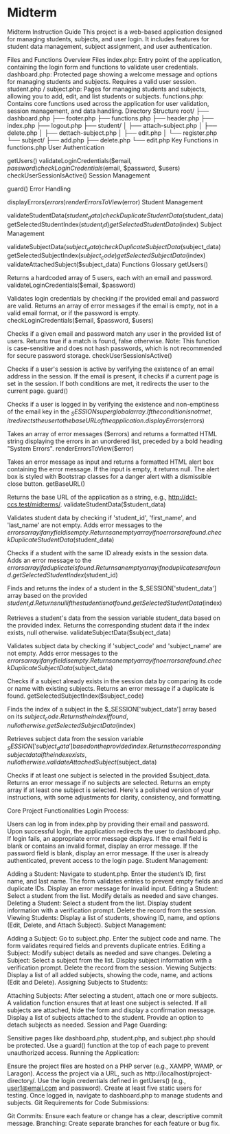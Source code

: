 # Midterm
Midterm Instruction Guide
This project is a web-based application designed for managing students, subjects, and user login. It includes features for student data management, subject assignment, and user authentication.

Files and Functions Overview
Files
index.php: Entry point of the application, containing the login form and functions to validate user credentials.
dashboard.php: Protected page showing a welcome message and options for managing students and subjects. Requires a valid user session.
student.php / subject.php: Pages for managing students and subjects, allowing you to add, edit, and list students or subjects.
functions.php: Contains core functions used across the application for user validation, session management, and data handling.
Directory Structure
root/
├── dashboard.php
├── footer.php
├── functions.php
├── header.php
├── index.php
├── logout.php
├── student/
│   ├── attach-subject.php
│   ├── delete.php
│   ├── dettach-subject.php
│   ├── edit.php
│   └── register.php
└── subject/
    ├── add.php
    ├── delete.php
    └── edit.php
Key Functions in functions.php
User Authentication

getUsers()
validateLoginCredentials($email, $password)
checkLoginCredentials($email, $password, $users)
checkUserSessionIsActive()
Session Management

guard()
Error Handling

displayErrors($errors)
renderErrorsToView($error)
Student Management

validateStudentData($student_data)
checkDuplicateStudentData($student_data)
getSelectedStudentIndex($student_id)
getSelectedStudentData($index)
Subject Management

validateSubjectData($subject_data)
checkDuplicateSubjectData($subject_data)
getSelectedSubjectIndex($subject_code)
getSelectedSubjectData($index)
validateAttachedSubject($subject_data)
Functions Glossary
getUsers()

Returns a hardcoded array of 5 users, each with an email and password.
validateLoginCredentials($email, $password)

Validates login credentials by checking if the provided email and password are valid.
Returns an array of error messages if the email is empty, not in a valid email format, or if the password is empty.
checkLoginCredentials($email, $password, $users)

Checks if a given email and password match any user in the provided list of users.
Returns true if a match is found, false otherwise.
Note: This function is case-sensitive and does not hash passwords, which is not recommended for secure password storage.
checkUserSessionIsActive()

Checks if a user's session is active by verifying the existence of an email address in the session.
If the email is present, it checks if a current page is set in the session.
If both conditions are met, it redirects the user to the current page.
guard()

Checks if a user is logged in by verifying the existence and non-emptiness of the email key in the $_SESSION superglobal array.
If the condition is not met, it redirects the user to the base URL of the application.
displayErrors($errors)

Takes an array of error messages ($errors) and returns a formatted HTML string displaying the errors in an unordered list, preceded by a bold heading "System Errors".
renderErrorsToView($error)

Takes an error message as input and returns a formatted HTML alert box containing the error message.
If the input is empty, it returns null.
The alert box is styled with Bootstrap classes for a danger alert with a dismissible close button.
getBaseURL()

Returns the base URL of the application as a string, e.g., http://dct-ccs.test/midterms/.
validateStudentData($student_data)

Validates student data by checking if 'student_id', 'first_name', and 'last_name' are not empty.
Adds error messages to the $errors array if any field is empty.
Returns an empty array if no errors are found.
checkDuplicateStudentData($student_data)

Checks if a student with the same ID already exists in the session data.
Adds an error message to the $errors array if a duplicate is found.
Returns an empty array if no duplicates are found.
getSelectedStudentIndex($student_id)

Finds and returns the index of a student in the $_SESSION['student_data'] array based on the provided $student_id.
Returns null if the student is not found.
getSelectedStudentData($index)

Retrieves a student's data from the session variable student_data based on the provided index.
Returns the corresponding student data if the index exists, null otherwise.
validateSubjectData($subject_data)

Validates subject data by checking if 'subject_code' and 'subject_name' are not empty.
Adds error messages to the $errors array if any field is empty.
Returns an empty array if no errors are found.
checkDuplicateSubjectData($subject_data)

Checks if a subject already exists in the session data by comparing its code or name with existing subjects.
Returns an error message if a duplicate is found.
getSelectedSubjectIndex($subject_code)

Finds the index of a subject in the $_SESSION['subject_data'] array based on its $subject_code.
Returns the index if found, null otherwise.
getSelectedSubjectData($index)

Retrieves subject data from the session variable $_SESSION['subject_data'] based on the provided index.
Returns the corresponding subject data if the index exists, null otherwise.
validateAttachedSubject($subject_data)

Checks if at least one subject is selected in the provided $subject_data.
Returns an error message if no subjects are selected.
Returns an empty array if at least one subject is selected.
Here's a polished version of your instructions, with some adjustments for clarity, consistency, and formatting.

Core Project Functionalities
Login Process:

Users can log in from index.php by providing their email and password.
Upon successful login, the application redirects the user to dashboard.php.
If login fails, an appropriate error message displays.
If the email field is blank or contains an invalid format, display an error message.
If the password field is blank, display an error message.
If the user is already authenticated, prevent access to the login page.
Student Management:

Adding a Student:
Navigate to student.php.
Enter the student’s ID, first name, and last name.
The form validates entries to prevent empty fields and duplicate IDs.
Display an error message for invalid input.
Editing a Student:
Select a student from the list.
Modify details as needed and save changes.
Deleting a Student:
Select a student from the list.
Display student information with a verification prompt.
Delete the record from the session.
Viewing Students:
Display a list of students, showing ID, name, and options (Edit, Delete, and Attach Subject).
Subject Management:

Adding a Subject:
Go to subject.php.
Enter the subject code and name.
The form validates required fields and prevents duplicate entries.
Editing a Subject:
Modify subject details as needed and save changes.
Deleting a Subject:
Select a subject from the list.
Display subject information with a verification prompt.
Delete the record from the session.
Viewing Subjects:
Display a list of all added subjects, showing the code, name, and actions (Edit and Delete).
Assigning Subjects to Students:

Attaching Subjects:
After selecting a student, attach one or more subjects.
A validation function ensures that at least one subject is selected.
If all subjects are attached, hide the form and display a confirmation message.
Display a list of subjects attached to the student.
Provide an option to detach subjects as needed.
Session and Page Guarding:

Sensitive pages like dashboard.php, student.php, and subject.php should be protected.
Use a guard() function at the top of each page to prevent unauthorized access.
Running the Application:

Ensure the project files are hosted on a PHP server (e.g., XAMPP, WAMP, or Laragon).
Access the project via a URL, such as http://localhost/project-directory/.
Use the login credentials defined in getUsers() (e.g., user1@email.com and password).
Create at least five static users for testing.
Once logged in, navigate to dashboard.php to manage students and subjects.
Git Requirements for Code Submissions:

Git Commits: Ensure each feature or change has a clear, descriptive commit message.
Branching: Create separate branches for each feature or bug fix.